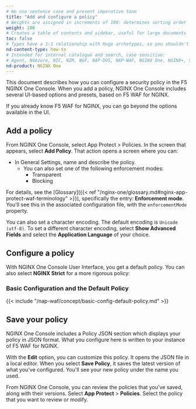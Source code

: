 ```yaml
---
# We use sentence case and present imperative tone
title: "Add and configure a policy"
# Weights are assigned in increments of 100: determines sorting order
weight: 200
# Creates a table of contents and sidebar, useful for large documents
toc: false
# Types have a 1:1 relationship with Hugo archetypes, so you shouldn't need to change this
nd-content-type: how-to
# Intended for internal catalogue and search, case sensitive:
# Agent, N4Azure, NIC, NIM, NGF, NAP-DOS, NAP-WAF, NGINX One, NGINX+, Solutions, Unit
nd-product: NGINX One
---
```


This document describes how you can configure a security policy in the F5 NGINX One Console. When you add a policy, NGINX One Console includes several UI-based options and presets, based on F5 WAF for NGINX.


If you already know F5 WAF for NGINX, you can go beyond the options available in the UI. 

## Add a policy

From NGINX One Console, select App Protect > Policies. In the screen that appears, select **Add Policy**. That action opens a screen where you can:

- In General Settings, name and describe the policy.
  - You can also set one of the following enforcement modes:
    - Transparent
    - Blocking

For details, see the [Glossary]({{< ref "/nginx-one/glossary.md#nginx-app-protect-waf-terminology" >}}), specifically the entry: **Enforcement mode**. You'll see this in the associated configuration file,
with the `enforcementMode` property.

You can also set a character encoding. The default encoding is `Unicode (utf-8)`. To set a different character encoding, select **Show Advanced Fields** and select the **Application Language** of your choice.

## Configure a policy

With NGINX One Console User Interface, you get a default policy. You can also select **NGINX Strict** for a more rigorous policy:

### Basic Configuration and the Default Policy

{{< include "/nap-waf/concept/basic-config-default-policy.md" >}}

## Save your policy

NGINX One Console includes a Policy JSON section which displays your policy in JSON format. What you configure here is written to your instance of F5 WAF for NGINX. 

With the **Edit** option, you can customize this policy. It opens the JSON file in a local editor. When you select **Save Policy**, it saves the latest version of what you've configured. You'll see your new policy under the name you used.

From NGINX One Console, you can review the policies that you've saved, along with their versions. Select **App Protect** > **Policies**. Select the policy that you want to review or modify.
